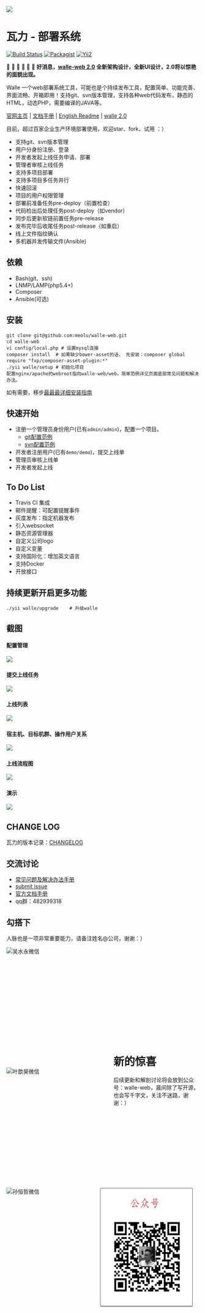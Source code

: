 ![](https://raw.github.com/meolu/walle-web/master/docs/logo.jpg)

瓦力 - 部署系统
==========================
[![Build Status](https://travis-ci.org/meolu/walle-web.svg?branch=master)](https://travis-ci.org/meolu/walle-web)
[![Packagist](https://img.shields.io/packagist/v/meolu/walle-web.svg)](https://packagist.org/packages/meolu/walle-web)
[![Yii2](https://img.shields.io/badge/Powered_by-Yii_Framework-green.svg?style=flat)](http://www.yiiframework.com/)

:clap: :clap: :clap: :clap: :clap: :clap:
**好消息，[walle-web 2.0](https://github.com/meolu/walle-web) 全新架构设计，全新UI设计，2.0将以惊艳的面貌出现。**

Walle 一个web部署系统工具，可能也是个持续发布工具，配置简单、功能完善、界面流畅、开箱即用！支持git、svn版本管理，支持各种web代码发布，静态的HTML，动态PHP，需要编译的JAVA等。

[官网主页](https://www.walle-web.io) | [文档手册](https://www.walle-web.io/docs/1) | [English Readme](https://github.com/meolu/walle-web-v1.x/blob/master/README.md) | [walle 2.0](https://github.com/meolu/walle-web)

目前，超过百家企业生产环境部署使用，欢迎star、fork、试用 ：）

* 支持git、svn版本管理
* 用户分身份注册、登录
* 开发者发起上线任务申请、部署
* 管理者审核上线任务
* 支持多项目部署
* 支持多项目多任务并行
* 快速回滚
* 项目的用户权限管理
* 部署前准备任务pre-deploy（前置检查）
* 代码检出后处理任务post-deploy（如vendor）
* 同步后更新软链前置任务pre-release
* 发布完毕后收尾任务post-release（如重启）
* 线上文件指纹确认
* 多机器并发传输文件(Ansible)



依赖
---

* Bash(git、ssh)
* LNMP/LAMP(php5.4+)
* Composer
* Ansible(可选)

安装
----
```
git clone git@github.com:meolu/walle-web.git
cd walle-web
vi config/local.php # 设置mysql连接
composer install  # 如果缺少bower-asset的话， 先安装：composer global require "fxp/composer-asset-plugin:*"
./yii walle/setup # 初始化项目
配置nginx/apache的webroot指向walle-web/web，简单范例详见页面底部常见问题和解决办法。
```

如有需要，移步[最最最详细安装指南](https://walle-web.io/docs/1/installation.html)


快速开始
-------
* 注册一个管理员身份用户(已有`admin/admin`)，配置一个项目。
    * [git配置范例](https://walle-web.io/docs/1/git-configuration.html)
    * [svn配置范例](https://walle-web.io/docs/1/svn-configuration.html)
* 开发者注册用户(已有`demo/demo`)，提交上线单
* 管理员审核上线单
* 开发者发起上线


To Do List
----------
- Travis CI 集成
- 邮件提醒：可配置提醒事件
- 灰度发布：指定机器发布
- 引入websocket
- 静态资源管理器
- 自定义公司logo
- 自定义变量
- 支持国际化：增加英文语言
- 支持Docker
- 开放接口

持续更新开启更多功能
-----------------
```
./yii walle/upgrade    # 升级walle
```

截图
---

#### 配置管理
![](https://raw.github.com/meolu/docs/master/walle-web.io/docs/1/zh-cn/static/walle-config-edit.jpg)

#### 提交上线任务
![](https://raw.github.com/meolu/docs/master/walle-web.io/docs/1/zh-cn/static/walle-submit.jpg)

#### 上线列表
![](https://raw.github.com/meolu/docs/master/walle-web.io/docs/1/zh-cn/static/walle-dev-list.jpg)

#### 宿主机、目标机群、操作用户关系
![](https://raw.github.com/meolu/docs/master/walle-web.io/docs/1/zh-cn/static/walle-flow-relation.jpg)

#### 上线流程图
![](https://raw.github.com/meolu/docs/master/walle-web.io/docs/1/zh-cn/static/walle-flow.png)

#### 演示
![](https://raw.github.com/meolu/docs/master/walle-web.io/docs/1/zh-cn/static/walle.gif)

## CHANGE LOG
瓦力的版本记录：[CHANGELOG](https://github.com/meolu/walle-web-v1.x/releases)


交流讨论
-------
- [常见问题及解决办法手册](https://walle-web.io/docs/1/troubleshooting.html)
- [submit issue](https://github.com/meolu/walle-web-v1.x/issues/new)
- [官方文档手册](https://walle-web.io/docs/1)
- qq群：482939318

勾搭下
--------
人脉也是一项非常重要能力，请备注姓名@公司，谢谢：）

<img src="https://raw.githubusercontent.com/meolu/walle-web-v1.x/master/docs/weixin.wushuiyong.jpg" width="244" height="314" alt="吴水永微信" align=left />

<img src="https://raw.githubusercontent.com/meolu/walle-web-v1.x/master/docs/yexinhao.jpeg" width="280" height="314" alt="叶歆昊微信" align=left />

<img src="https://raw.githubusercontent.com/meolu/walle-web-v1.x/master/docs/sunhenzhe.jpeg" width="244" height="314" alt="孙恒哲微信" align=left />

<br><br><br><br><br><br><br><br><br><br><br><br><br><br>

新的惊喜
=========================
后续更新和解剖讨论将会放到公众号：walle-web，晨间除了写开源，也会写千字文，关注不迷路，谢谢：）

<img src="https://raw.githubusercontent.com/meolu/walle-web/master/screenshot/wechat-gzh.jpg" width="244" height="314" alt="公众号 walle-web" />
